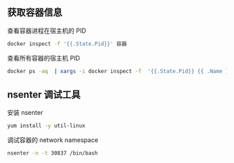 
## 获取容器信息

查看容器进程在宿主机的 PID

```bash
docker inspect -f '{{.State.Pid}}' 容器
```

查看所有容器的宿主机 PID

```bash
docker ps -aq  | xargs -i docker inspect -f  '{{.State.Pid}} {{ .Name }} ' {}
```

## nsenter 调试工具

安装 nsenter

```bash
yum install -y util-linux
```

调试容器的 network namespace

```bash
nsenter -n -t 30837 /bin/bash
```
